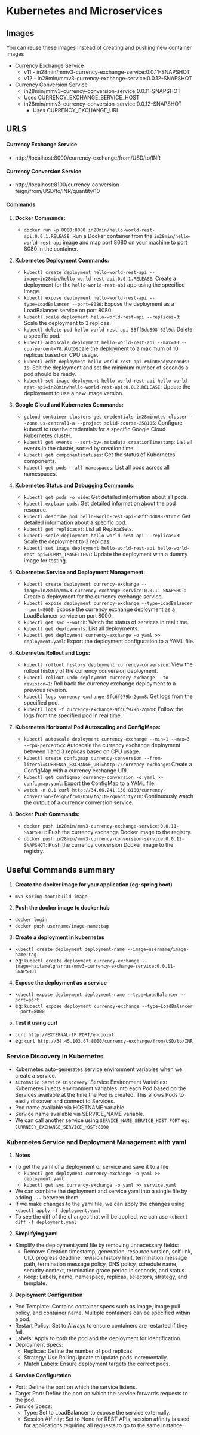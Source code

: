 # Kubernetes and Microservices

## Images

You can reuse these images instead of creating and pushing new container images

- Currency Exchange Service 
	- v11 - in28min/mmv3-currency-exchange-service:0.0.11-SNAPSHOT
  - v12 - in28min/mmv3-currency-exchange-service:0.0.12-SNAPSHOT
- Currency Conversion Service
	- in28min/mmv3-currency-conversion-service:0.0.11-SNAPSHOT
    - Uses CURRENCY_EXCHANGE_SERVICE_HOST
  - in28min/mmv3-currency-conversion-service:0.0.12-SNAPSHOT
    - Uses CURRENCY_EXCHANGE_URI

## URLS

#### Currency Exchange Service
- http://localhost:8000/currency-exchange/from/USD/to/INR

#### Currency Conversion Service
- http://localhost:8100/currency-conversion-feign/from/USD/to/INR/quantity/10


#### Commands

1. **Docker Commands:**
    - `docker run -p 8080:8080 in28min/hello-world-rest-api:0.0.1.RELEASE`: Run a Docker container from the `in28min/hello-world-rest-api` image and map port 8080 on your machine to port 8080 in the container.

2. **Kubernetes Deployment Commands:**
    - `kubectl create deployment hello-world-rest-api --image=in28min/hello-world-rest-api:0.0.1.RELEASE`: Create a deployment for the `hello-world-rest-api` app using the specified image.
    - `kubectl expose deployment hello-world-rest-api --type=LoadBalancer --port=8080`: Expose the deployment as a LoadBalancer service on port 8080.
    - `kubectl scale deployment hello-world-rest-api --replicas=3`: Scale the deployment to 3 replicas.
    - `kubectl delete pod hello-world-rest-api-58ff5dd898-62l9d`: Delete a specific pod.
    - `kubectl autoscale deployment hello-world-rest-api --max=10 --cpu-percent=70`: Autoscale the deployment to a maximum of 10 replicas based on CPU usage.
    - `kubectl edit deployment hello-world-rest-api #minReadySeconds: 15`: Edit the deployment and set the minimum number of seconds a pod should be ready.
    - `kubectl set image deployment hello-world-rest-api hello-world-rest-api=in28min/hello-world-rest-api:0.0.2.RELEASE`: Update the deployment to use a new image version.

3. **Google Cloud and Kubernetes Commands:**
    - `gcloud container clusters get-credentials in28minutes-cluster --zone us-central1-a --project solid-course-258105`: Configure kubectl to use the credentials for a specific Google Cloud Kubernetes cluster.
    - `kubectl get events --sort-by=.metadata.creationTimestamp`: List all events in the cluster, sorted by creation time.
    - `kubectl get componentstatuses`: Get the status of Kubernetes components.
    - `kubectl get pods --all-namespaces`: List all pods across all namespaces.

4. **Kubernetes Status and Debugging Commands:**
    - `kubectl get pods -o wide`: Get detailed information about all pods.
    - `kubectl explain pods`: Get detailed information about the pod resource.
    - `kubectl describe pod hello-world-rest-api-58ff5dd898-9trh2`: Get detailed information about a specific pod.
    - `kubectl get replicaset`: List all ReplicaSets.
    - `kubectl scale deployment hello-world-rest-api --replicas=3`: Scale the deployment to 3 replicas.
    - `kubectl set image deployment hello-world-rest-api hello-world-rest-api=DUMMY_IMAGE:TEST`: Update the deployment with a dummy image for testing.

5. **Kubernetes Service and Deployment Management:**
    - `kubectl create deployment currency-exchange --image=in28min/mmv3-currency-exchange-service:0.0.11-SNAPSHOT`: Create a deployment for the currency exchange service.
    - `kubectl expose deployment currency-exchange --type=LoadBalancer --port=8000`: Expose the currency exchange deployment as a LoadBalancer service on port 8000.
    - `kubectl get svc --watch`: Watch the status of services in real time.
    - `kubectl get deployments`: List all deployments.
    - `kubectl get deployment currency-exchange -o yaml >> deployment.yaml`: Export the deployment configuration to a YAML file.

6. **Kubernetes Rollout and Logs:**
    - `kubectl rollout history deployment currency-conversion`: View the rollout history of the currency conversion deployment.
    - `kubectl rollout undo deployment currency-exchange --to-revision=1`: Roll back the currency exchange deployment to a previous revision.
    - `kubectl logs currency-exchange-9fc6f979b-2gmn8`: Get logs from the specified pod.
    - `kubectl logs -f currency-exchange-9fc6f979b-2gmn8`: Follow the logs from the specified pod in real time.

7. **Kubernetes Horizontal Pod Autoscaling and ConfigMaps:**
    - `kubectl autoscale deployment currency-exchange --min=1 --max=3 --cpu-percent=5`: Autoscale the currency exchange deployment between 1 and 3 replicas based on CPU usage.
    - `kubectl create configmap currency-conversion --from-literal=CURRENCY_EXCHANGE_URI=http://currency-exchange`: Create a ConfigMap with a currency exchange URI.
    - `kubectl get configmap currency-conversion -o yaml >> configmap.yaml`: Export the ConfigMap to a YAML file.
    - `watch -n 0.1 curl http://34.66.241.150:8100/currency-conversion-feign/from/USD/to/INR/quantity/10`: Continuously watch the output of a currency conversion service.

8. **Docker Push Commands:**
    - `docker push in28min/mmv3-currency-exchange-service:0.0.11-SNAPSHOT`: Push the currency exchange Docker image to the registry.
    - `docker push in28min/mmv3-currency-conversion-service:0.0.11-SNAPSHOT`: Push the currency conversion Docker image to the registry.


## Useful Commands summary

1. **Create the docker image for your application (eg: spring boot)**
- `mvn spring-boot:build-image`

2. **Push the docker image to docker hub**
- `docker login`
- `docker push username/image-name:tag`

3. **Create a deployment in kubernetes**
- `kubectl create deployment deployment-name --image=username/image-name:tag`
- eg: `kubectl create deployment currency-exchange --image=haitamelgharras/mmv3-currency-exchange-service:0.0.11-SNAPSHOT`

4. **Expose the deployment as a service**
- `kubectl expose deployment deployment-name --type=LoadBalancer --port=port`
- eg: `kubectl expose deployment currency-exchange --type=LoadBalancer --port=8000`

5. **Test it using curl**
- `curl http://EXTERNAL-IP:PORT/endpoint`
- eg: `curl http://34.45.103.67:8000/currency-exchange/from/USD/to/INR`


### Service Discovery in Kubernetes
- Kubernetes auto-generates service environment variables when we create a service.
- `Automatic Service Discovery`: Service Environment Variables: Kubernetes injects environment variables into each Pod based on the Services available at the time the Pod is created. This allows Pods to easily discover and connect to Services.
- Pod name available via HOSTNAME variable.
- Service name available via SERVICE_NAME variable.
- We can call another service using ``SERVICE_NAME_SERVICE_HOST:PORT`` eg: ``CURRNECY_EXCHANGE_SERVICE_HOST:8000``


### Kubernetes Service and Deployment Management with yaml
1. **Notes**
- To get the yaml of a deployment or service and save it to a file
  - `kubectl get deployment currency-exchange -o yaml >> deployment.yaml`
  - `kubectl get svc currency-exchange -o yaml >> service.yaml`
- We can combine the deployment and service yaml into a single file by adding ``---`` between them
- If we make changes to the yaml file, we can apply the changes using `kubectl apply -f deployment.yaml`
- To see the diff of the changes that will be applied, we can use `kubectl diff -f deployment.yaml`

2. **Simplifying yaml**
- Simplify the deployment.yaml file by removing unnecessary fields:
  - Remove: Creation timestamp, generation, resource version, self link, UID, progress deadline, revision history limit, termination message path, termination message policy, DNS policy, schedule name, security context, termination grace period in seconds, and status.
  - Keep: Labels, name, namespace, replicas, selectors, strategy, and template.

3. **Deployment Configuration**

- Pod Template: Contains container specs such as image, image pull policy, and container name. Multiple containers can be specified within a pod.
- Restart Policy: Set to Always to ensure containers are restarted if they fail.
- Labels: Apply to both the pod and the deployment for identification. 
- Deployment Specs:
  - Replicas: Define the number of pod replicas.
  - Strategy: Use RollingUpdate to update pods incrementally.
  - Match Labels: Ensure deployment targets the correct pods.

4. **Service Configuration**
- Port: Define the port on which the service listens.
- Target Port: Define the port on which the service forwards requests to the pod.
- Service Specs:
  - Type: Set to LoadBalancer to expose the service externally.
  - Session Affinity: Set to None for REST APIs; session affinity is used for applications requiring all requests to go to the same instance.